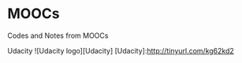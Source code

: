 # MOOCs
Codes and Notes from MOOCs

Udacity
![Udacity logo][Udacity]
[Udacity]:http://tinyurl.com/kg62kd2
